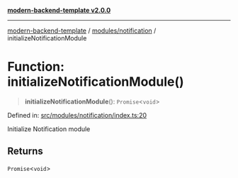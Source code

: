 [**modern-backend-template v2.0.0**](../../../README.md)

***

[modern-backend-template](../../../modules.md) / [modules/notification](../README.md) / initializeNotificationModule

# Function: initializeNotificationModule()

> **initializeNotificationModule**(): `Promise`\<`void`\>

Defined in: [src/modules/notification/index.ts:20](https://github.com/maemreyo/saas-4cus-nodejs/blob/1a77de11cd6eaefe66c31c7f5de281673fc25ce5/src/modules/notification/index.ts#L20)

Initialize Notification module

## Returns

`Promise`\<`void`\>
